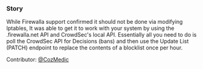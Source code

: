 ### Story

While Firewalla support confirmed it should not be done via modifying Iptables, It was able to get it to work with your system by using the <my-domain>.firewalla.net API and CrowdSec's local API. Essentially all you need to do is poll the CrowdSec API for Decisions (bans) and then use the Update List (PATCH) endpoint to replace the contents of a blocklist once per hour.

Contributor: [@CozMedic](https://github.com/CozMedic)